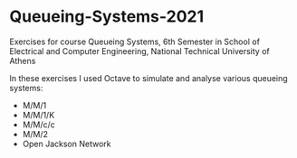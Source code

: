 # Queueing-Systems-2021
Exercises for course Queueing Systems, 6th Semester in School of Electrical and Computer Engineering, National Technical University of Athens

In these exercises I used Octave to simulate and analyse various queueing systems:
* M/M/1
* M/M/1/K
* M/M/c/c
* M/M/2
* Open Jackson Network
